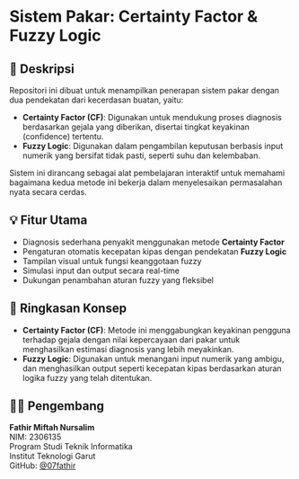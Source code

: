 # Sistem Pakar: Certainty Factor & Fuzzy Logic  

## 📌 Deskripsi  
Repositori ini dibuat untuk menampilkan penerapan sistem pakar dengan dua pendekatan dari kecerdasan buatan, yaitu:  

- **Certainty Factor (CF)**: Digunakan untuk mendukung proses diagnosis berdasarkan gejala yang diberikan, disertai tingkat keyakinan (confidence) tertentu.  
- **Fuzzy Logic**: Digunakan dalam pengambilan keputusan berbasis input numerik yang bersifat tidak pasti, seperti suhu dan kelembaban.

Sistem ini dirancang sebagai alat pembelajaran interaktif untuk memahami bagaimana kedua metode ini bekerja dalam menyelesaikan permasalahan nyata secara cerdas.

## 💡 Fitur Utama  
- Diagnosis sederhana penyakit menggunakan metode **Certainty Factor**  
- Pengaturan otomatis kecepatan kipas dengan pendekatan **Fuzzy Logic**  
- Tampilan visual untuk fungsi keanggotaan fuzzy  
- Simulasi input dan output secara real-time  
- Dukungan penambahan aturan fuzzy yang fleksibel  

## 🧠 Ringkasan Konsep  

- **Certainty Factor (CF)**: Metode ini menggabungkan keyakinan pengguna terhadap gejala dengan nilai kepercayaan dari pakar untuk menghasilkan estimasi diagnosis yang lebih meyakinkan.  
- **Fuzzy Logic**: Digunakan untuk menangani input numerik yang ambigu, dan menghasilkan output seperti kecepatan kipas berdasarkan aturan logika fuzzy yang telah ditentukan.

## 👨‍💻 Pengembang  
**Fathir Miftah Nursalim**  
NIM: 2306135  
Program Studi Teknik Informatika  
Institut Teknologi Garut  
GitHub: [@07fathir](https://github.com/07fathir)
